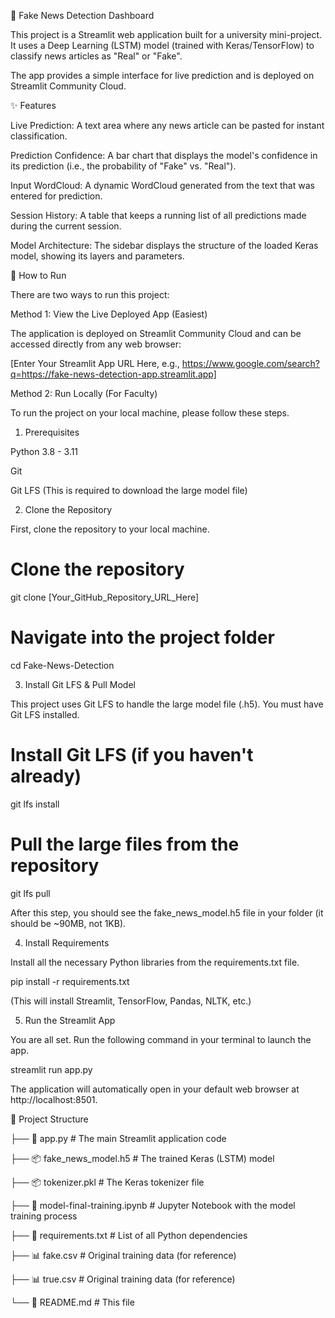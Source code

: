 📰 Fake News Detection Dashboard

This project is a Streamlit web application built for a university mini-project. It uses a Deep Learning (LSTM) model (trained with Keras/TensorFlow) to classify news articles as "Real" or "Fake".

The app provides a simple interface for live prediction and is deployed on Streamlit Community Cloud.

✨ Features

Live Prediction: A text area where any news article can be pasted for instant classification.

Prediction Confidence: A bar chart that displays the model's confidence in its prediction (i.e., the probability of "Fake" vs. "Real").

Input WordCloud: A dynamic WordCloud generated from the text that was entered for prediction.

Session History: A table that keeps a running list of all predictions made during the current session.

Model Architecture: The sidebar displays the structure of the loaded Keras model, showing its layers and parameters.

🚀 How to Run

There are two ways to run this project:

Method 1: View the Live Deployed App (Easiest)

The application is deployed on Streamlit Community Cloud and can be accessed directly from any web browser:

[Enter Your Streamlit App URL Here, e.g., https://www.google.com/search?q=https://fake-news-detection-app.streamlit.app]

Method 2: Run Locally (For Faculty)

To run the project on your local machine, please follow these steps.

1. Prerequisites

Python 3.8 - 3.11

Git

Git LFS (This is required to download the large model file)

2. Clone the Repository

First, clone the repository to your local machine.

# Clone the repository
git clone [Your_GitHub_Repository_URL_Here]

# Navigate into the project folder
cd Fake-News-Detection


3. Install Git LFS & Pull Model

This project uses Git LFS to handle the large model file (.h5). You must have Git LFS installed.

# Install Git LFS (if you haven't already)
git lfs install

# Pull the large files from the repository
git lfs pull


After this step, you should see the fake_news_model.h5 file in your folder (it should be ~90MB, not 1KB).

4. Install Requirements

Install all the necessary Python libraries from the requirements.txt file.

pip install -r requirements.txt


(This will install Streamlit, TensorFlow, Pandas, NLTK, etc.)

5. Run the Streamlit App

You are all set. Run the following command in your terminal to launch the app.

streamlit run app.py


The application will automatically open in your default web browser at http://localhost:8501.

📁 Project Structure


├── 📄 app.py                     # The main Streamlit application code

├── 📦 fake_news_model.h5         # The trained Keras (LSTM) model

├── 📦 tokenizer.pkl                # The Keras tokenizer file

├── 📜 model-final-training.ipynb  # Jupyter Notebook with the model training process

├── 📝 requirements.txt             # List of all Python dependencies

├── 📊 fake.csv                    # Original training data (for reference)

├── 📊 true.csv                    # Original training data (for reference)

└── 📖 README.md                    # This file
